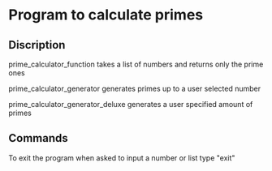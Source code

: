 <h1>Program to calculate primes</h1>
<h2>Discription</h2>
<p>prime_calculator_function takes a list of numbers and returns only the prime ones</p>
<p>prime_calculator_generator generates primes up to a user selected number</p>
<p>prime_calculator_generator_deluxe generates a user specified amount of primes</p>
<h2>Commands</h2>
<p>To exit the program when asked to input a number or list type "exit"</p>
